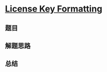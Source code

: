 # [License Key Formatting](https://leetcode.com/problems/license-key-formatting/)
## 题目


## 解题思路


## 总结


